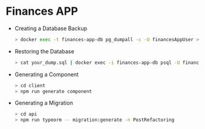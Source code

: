 # Finances APP

* Creating a Database Backup
  ```bash
  > docker exec -t finances-app-db pg_dumpall -c -U financesAppUser > dump_`date +%d-%m-%Y"_"%H_%M_%S`.sql
  ```

* Restoring the Database
  ```bash
  > cat your_dump.sql | docker exec -i finances-app-db psql -U financesAppUser -d financesAppDB
  ```

* Generating a Component
  ```bash
  > cd client
  > npm run generate component
  ```

* Generating a Migration
  ```bash
  > cd api
  > npm run typeorm -- migration:generate -n PostRefactoring
  ```